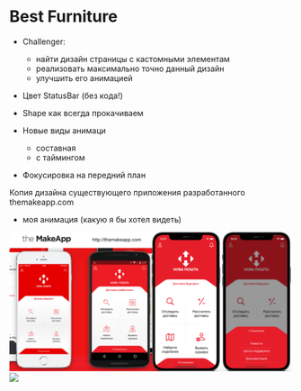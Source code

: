 # Best Furniture
    
- Challenger:
    - найти дизайн страницы с кастомными элементам
    - реализовать максимально точно данный дизайн
    - улучшить его анимацией

- Цвет StatusBar (без кода!)
- Shape как всегда прокачиваем
- Новые виды анимаци
    - составная
    - с таймингом 
- Фокусировка на передний план

Копия дизайна существующего приложения разработанного themakeapp.com
+ моя анимация (какую я бы хотел видеть)

<img src="https://github.com/ihValery/NovaPoshta/blob/main/Images/theMakeAppNovaPochta.png"></a>
<img src="https://github.com/ihValery/NovaPoshta/blob/main/Images/theMakeAppNovaPochta.gif?raw=true"></a>
